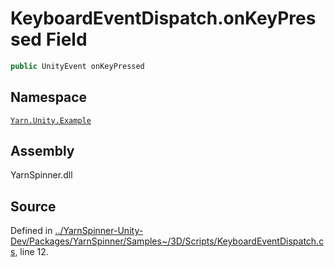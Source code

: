 # KeyboardEventDispatch.onKeyPressed Field


```csharp
public UnityEvent onKeyPressed
```



## Namespace
[`Yarn.Unity.Example`](/api/csharp/yarn.unity.example/README.md)

## Assembly
YarnSpinner.dll

## Source
Defined in [../YarnSpinner-Unity-Dev/Packages/YarnSpinner/Samples~/3D/Scripts/KeyboardEventDispatch.cs](https://github.com/YarnSpinnerTool/YarnSpinner-Unity//blob/develop/Samples~/3D/Scripts/KeyboardEventDispatch.cs#L12), line 12.
